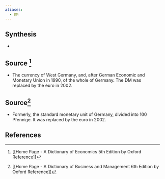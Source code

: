 ```yaml
---
aliases:
  - DM
---
```

## Synthesis
- 
## Source [^1]
- The currency of West Germany, and, after German Economic and Monetary Union in 1990, of the whole of Germany. The DM was replaced by the euro in 2002.
## Source[^2]
- Formerly, the standard monetary unit of Germany, divided into 100 Pfennige. It was replaced by the euro in 2002.
## References

[^1]: [[Home Page - A Dictionary of Economics 5th Edition by Oxford Reference]]
[^2]: [[Home Page - A Dictionary of Business and Management 6th Edition by Oxford Reference]]